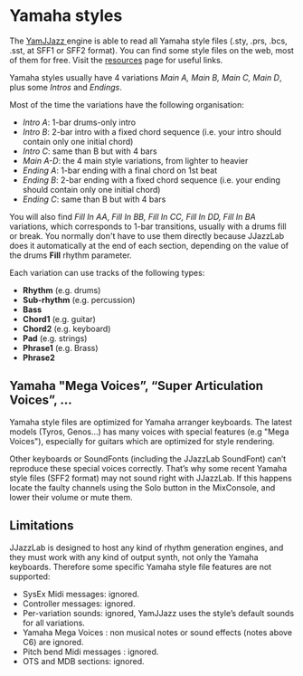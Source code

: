 # Yamaha styles

The [YamJJazz ](./)engine is able to read all Yamaha style files (.sty, .prs, .bcs, .sst, at SFF1 or SFF2 format). You can find some style files on the web, most of them for free. Visit the [resources](https://www.jjazzlab.com/en/resources) page for useful links.

Yamaha styles usually have 4 variations _Main A, Main B, Main C, Main D_, plus some _Intros_ and _Endings_.&#x20;

Most of the time the variations have the following organisation:

* _Intro A_: 1-bar drums-only intro
* _Intro B_: 2-bar intro with a fixed chord sequence (i.e. your intro should contain only one initial chord)
* _Intro C_: same than B but with 4 bars
* _Main A-D_: the 4 main style variations, from lighter to heavier
* _Ending A_: 1-bar ending with a final chord on 1st beat
* _Ending B_: 2-bar ending with a fixed chord sequence (i.e. your ending should contain only one initial chord)
* _Ending C_: same than B but with 4 bars

You will also find _Fill In AA_, _Fill In BB, Fill In CC, Fill In DD, Fill In BA_ variations, which corresponds to 1-bar transitions, usually with a drums fill or break. You normally don't have to use them directly because JJazzLab does it automatically at the end of each section, depending on the value of the drums **Fill** rhythm parameter.

Each variation can use tracks of the following types:

* **Rhythm** (e.g. drums)
* **Sub-rhythm** (e.g. percussion)
* **Bass**
* **Chord1** (e.g. guitar)
* **Chord2** (e.g. keyboard)
* **Pad** (e.g. strings)
* **Phrase1** (e.g. Brass)
* **Phrase2**

## Yamaha "Mega Voices”, “Super Articulation Voices”, ... <a href="#yamaha-specific-voices-mega-voices-super-articulation-voices" id="yamaha-specific-voices-mega-voices-super-articulation-voices"></a>

Yamaha style files are optimized for Yamaha arranger keyboards. The latest models (Tyros, Genos…) has many voices with special features (e.g "Mega Voices"), especially for guitars which are optimized for style rendering.

Other keyboards or SoundFonts (including the JJazzLab SoundFont) can’t reproduce these special voices correctly. That’s why some recent Yamaha style files (SFF2 format) may not sound right with JJazzLab. If this happens locate the faulty channels using the Solo button in the MixConsole, and lower their volume or mute them.

## Limitations <a href="#limitations" id="limitations"></a>

JJazzLab is designed to host any kind of rhythm generation engines, and they must work with any kind of output synth, not only the Yamaha keyboards. Therefore some specific Yamaha style file features are not supported:

* SysEx Midi messages: ignored.
* Controller messages: ignored.
* Per-variation sounds: ignored, YamJJazz uses the style’s default sounds for all variations.
* Yamaha Mega Voices : non musical notes or sound effects (notes above C6) are ignored.
* Pitch bend Midi messages : ignored.
* OTS and MDB sections: ignored.
